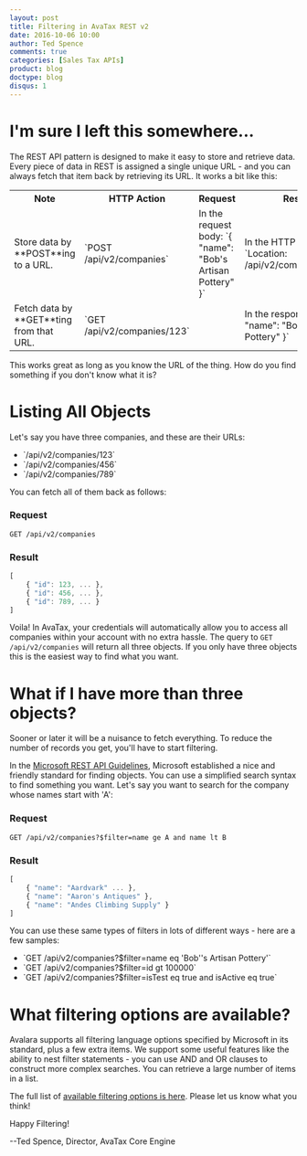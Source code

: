 ```yaml
---
layout: post
title: Filtering in AvaTax REST v2
date: 2016-10-06 10:00
author: Ted Spence
comments: true
categories: [Sales Tax APIs]
product: blog
doctype: blog
disqus: 1
---
```


# I'm sure I left this somewhere...

The REST API pattern is designed to make it easy to store and retrieve data.  Every piece of data in REST is assigned a single unique URL - and you can always fetch that item back by retrieving its URL.  It works a bit like this:

<table class="styled-table">
    <tr>
        <th>Note</th>
        <th>HTTP Action</th>
        <th>Request</th>
        <th>Result</th>
    </tr>
    <tr>
        <td>Store data by **POST**ing to a URL.</td>
        <td>`POST /api/v2/companies`</td>
        <td>In the request body: `{ "name": "Bob's Artisan Pottery" }`</td>
        <td>In the HTTP headers: `Location: /api/v2/companies/123`</td>
    </tr>
    <tr>
        <td>Fetch data by **GET**ting from that URL.</td>
        <td>`GET /api/v2/companies/123`</td>
        <td></td>
        <td>In the response body: `{ "name": "Bob's Artisan Pottery" }`</td>
    </tr>
</table>

This works great as long as you know the URL of the thing.  How do you find something if you don't know what it is?

# Listing All Objects

Let's say you have three companies, and these are their URLs:
<ul>
<li>`/api/v2/companies/123`</li>
<li>`/api/v2/companies/456`</li>
<li>`/api/v2/companies/789`</li>
</ul>

You can fetch all of them back as follows:
### Request
```
GET /api/v2/companies
```
### Result
```javascript
[ 
    { "id": 123, ... }, 
    { "id": 456, ... }, 
    { "id": 789, ... }
]
```

Voila! In AvaTax, your credentials will automatically allow you to access all companies within your account with no extra hassle.  The query to ```GET /api/v2/companies``` will return all three objects.  If you only have three objects this is the easiest way to find what you want.

# What if I have more than three objects?

Sooner or later it will be a nuisance to fetch everything.  To reduce the number of records you get, you'll have to start filtering.

In the <a href="https://github.com/Microsoft/api-guidelines/blob/master/Guidelines.md#97-filtering">Microsoft REST API Guidelines</a>, Microsoft established a nice and friendly standard for finding objects.  You can use a simplified search syntax to find something you want.  Let's say you want to search for the company whose names start with 'A':

### Request
```
GET /api/v2/companies?$filter=name ge A and name lt B
```
### Result
```javascript
[ 
    { "name": "Aardvark" ... }, 
    { "name": "Aaron's Antiques" }, 
    { "name": "Andes Climbing Supply" }
]
```

You can use these same types of filters in lots of different ways - here are a few samples:

<ul>
<li>`GET /api/v2/companies?$filter=name eq 'Bob''s Artisan Pottery'`</li>
<li>`GET /api/v2/companies?$filter=id gt 100000`</li>
<li>`GET /api/v2/companies?$filter=isTest eq true and isActive eq true`</li>
</ul>

# What filtering options are available?

Avalara supports all filtering language options specified by Microsoft in its standard, plus a few extra items.  We support some useful features like the ability to nest filter statements - you can use AND and OR clauses to construct more complex searches.  You can retrieve a large number of items in a list.

The full list of <a href="/avatax/filtering-in-rest">available filtering options is here</a>.  Please let us know what you think!

Happy Filtering!

--Ted Spence, Director, AvaTax Core Engine
